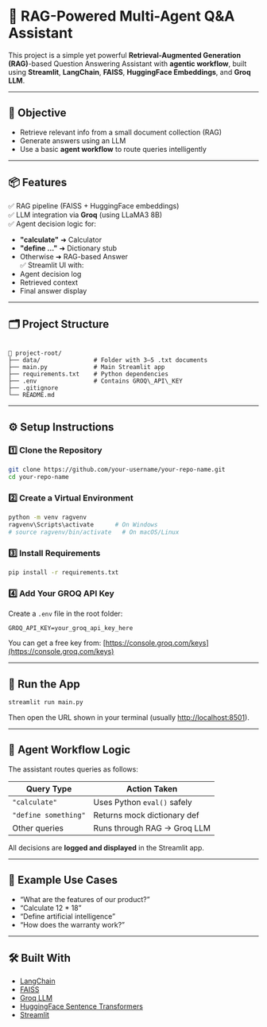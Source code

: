 
# 🤖 RAG-Powered Multi-Agent Q&A Assistant

This project is a simple yet powerful **Retrieval-Augmented Generation (RAG)**-based Question Answering Assistant with **agentic workflow**, built using **Streamlit**, **LangChain**, **FAISS**, **HuggingFace Embeddings**, and **Groq LLM**.

---

## 🎯 Objective

- Retrieve relevant info from a small document collection (RAG)
- Generate answers using an LLM
- Use a basic **agent workflow** to route queries intelligently

---

## 📦 Features

✅ RAG pipeline (FAISS + HuggingFace embeddings)  
✅ LLM integration via **Groq** (using LLaMA3 8B)  
✅ Agent decision logic for:
- **"calculate"** ➜ Calculator
- **"define ..."** ➜ Dictionary stub
- Otherwise ➜ RAG-based Answer  
✅ Streamlit UI with:
- Agent decision log  
- Retrieved context  
- Final answer display

---

## 🗂️ Project Structure

```

📁 project-root/
├── data/               # Folder with 3–5 .txt documents
├── main.py             # Main Streamlit app
├── requirements.txt    # Python dependencies
├── .env                # Contains GROQ\_API\_KEY
├── .gitignore
└── README.md

````

---

## ⚙️ Setup Instructions

### 1️⃣ Clone the Repository

```bash
git clone https://github.com/your-username/your-repo-name.git
cd your-repo-name
````

### 2️⃣ Create a Virtual Environment

```bash
python -m venv ragvenv
ragvenv\Scripts\activate      # On Windows
# source ragvenv/bin/activate   # On macOS/Linux
```

### 3️⃣ Install Requirements

```bash
pip install -r requirements.txt
```

### 4️⃣ Add Your GROQ API Key

Create a `.env` file in the root folder:

```
GROQ_API_KEY=your_groq_api_key_here
```

You can get a free key from: [https://console.groq.com/keys](https://console.groq.com/keys)

---

## 🚀 Run the App

```bash
streamlit run main.py
```

Then open the URL shown in your terminal (usually [http://localhost:8501](http://localhost:8501)).

---

## 🧠 Agent Workflow Logic

The assistant routes queries as follows:

| Query Type           | Action Taken                |
| -------------------- | --------------------------- |
| `"calculate"`        | Uses Python `eval()` safely |
| `"define something"` | Returns mock dictionary def |
| Other queries        | Runs through RAG → Groq LLM |

All decisions are **logged and displayed** in the Streamlit app.

---

## 🧪 Example Use Cases

* “What are the features of our product?”
* “Calculate 12 \* 18”
* “Define artificial intelligence”
* “How does the warranty work?”

---

## 🛠 Built With

* [LangChain](https://www.langchain.com/)
* [FAISS](https://github.com/facebookresearch/faiss)
* [Groq LLM](https://console.groq.com/)
* [HuggingFace Sentence Transformers](https://huggingface.co/sentence-transformers/all-MiniLM-L6-v2)
* [Streamlit](https://streamlit.io/)
